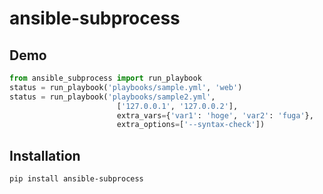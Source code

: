 # ansible-subprocess

## Demo

```python
from ansible_subprocess import run_playbook
status = run_playbook('playbooks/sample.yml', 'web')
status = run_playbook('playbooks/sample2.yml',
                        ['127.0.0.1', '127.0.0.2'],
                        extra_vars={'var1': 'hoge', 'var2': 'fuga'},
                        extra_options=['--syntax-check'])
```

## Installation

```bash
pip install ansible-subprocess
```
